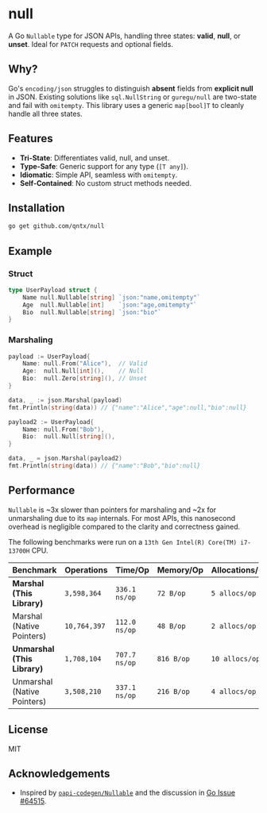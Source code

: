 # null

A Go `Nullable` type for JSON APIs, handling three states: **valid**, **null**, or **unset**. Ideal for `PATCH` requests and optional fields.

## Why?

Go's `encoding/json` struggles to distinguish **absent** fields from **explicit null** in JSON. Existing solutions like `sql.NullString` or `guregu/null` are two-state and fail with `omitempty`. This library uses a generic `map[bool]T` to cleanly handle all three states.

## Features

- **Tri-State**: Differentiates valid, null, and unset.
- **Type-Safe**: Generic support for any type (`[T any]`).
- **Idiomatic**: Simple API, seamless with `omitempty`.
- **Self-Contained**: No custom struct methods needed.

## Installation

```bash
go get github.com/qntx/null
```

## Example

### Struct

```go
type UserPayload struct {
    Name null.Nullable[string] `json:"name,omitempty"`
    Age  null.Nullable[int]    `json:"age,omitempty"`
    Bio  null.Nullable[string] `json:"bio"`
}
```

### Marshaling

```go
payload := UserPayload{
    Name: null.From("Alice"),  // Valid
    Age:  null.Null[int](),    // Null
    Bio:  null.Zero[string](), // Unset
}

data, _ := json.Marshal(payload)
fmt.Println(string(data)) // {"name":"Alice","age":null,"bio":null}

payload2 := UserPayload{
    Name: null.From("Bob"),
    Bio:  null.Null[string](),
}

data, _ = json.Marshal(payload2)
fmt.Println(string(data)) // {"name":"Bob","bio":null}
```

## Performance

`Nullable` is ~3x slower than pointers for marshaling and ~2x for unmarshaling due to its `map` internals. For most APIs, this nanosecond overhead is negligible compared to the clarity and correctness gained.

The following benchmarks were run on a `13th Gen Intel(R) Core(TM) i7-13700H` CPU.

| Benchmark                    | Operations   | Time/Op       | Memory/Op  | Allocations/Op |
| ---------------------------- | ------------ | ------------- | ---------- | -------------- |
| **Marshal (This Library)**   | `3,598,364`  | `336.1 ns/op` | `72 B/op`  | `5 allocs/op`  |
| Marshal (Native Pointers)    | `10,764,397` | `112.0 ns/op` | `48 B/op`  | `2 allocs/op`  |
| **Unmarshal (This Library)** | `1,708,104`  | `707.7 ns/op` | `816 B/op` | `10 allocs/op` |
| Unmarshal (Native Pointers)  | `3,508,210`  | `337.1 ns/op` | `216 B/op` | `4 allocs/op`  |

## License

MIT

## Acknowledgements

- Inspired by [`oapi-codegen/Nullable`](https://github.com/oapi-codegen/Nullable) and the discussion in [Go Issue #64515](https://github.com/golang/go/issues/64515#issuecomment-1841024193).
